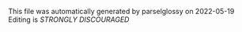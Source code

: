 This file was automatically generated by parselglossy on 2022-05-19
Editing is *STRONGLY DISCOURAGED*
